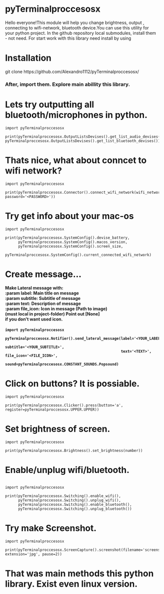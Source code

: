 

# pyTerminalproccesosx
Hello everyone!This module will help you change brightness, output , connecting to wifi-network, bluetooth device.You can use this utility for your python project.
In the github repository local submodules, install them - not need. For start work with this library need install by using 
# Installation
<p> git clone https://github.com/Alexandro1112/pyTerminalproccesosx/<p>
     <h3>After, import them. Explore main abillity this library. <h3>
     
# Lets try outputting all bluetooth/microphones in python.

```
import pyTerminalproccesosx

print(pyTerminalproccesosx.OutputListsDevises().get_list_audio_devises(), pyTerminalproccesosx.OutputListsDevises().get_list_bluetooth_devises())
```

# Thats nice, what about conncet to wifi network?

```
import pyTerminalproccesosx

print(pyTerminalproccesosx.Connector().connect_wifi_network(wifi_network='<WIFI_NAME>', password='<PASSWORD>'))
```

# Try get info about your mac-os

```
import pyTerminalproccesosx

print(pyTerminalproccesosx.SystemConfig().devise_battery,
      pyTerminalproccesosx.SystemConfig().macos_version,
      pyTerminalproccesosx.SystemConfig().screen_size,
      pyTerminalproccesosx.SystemConfig().current_connected_wifi_network)
```
# Create message...

<h4> Make Lateral message with:<br>
 :param label: Main title on message<br>
 :param subtitle: Subtitle of message<br>
 :param text: Description of message<br>
 :param file_icon: Icon in message (Path to image)<br>
 (must local in project-folder) Point out [None]<br>
 if you don't want used icon.<h4>

```
import pyTerminalproccesosx

pyTerminalproccesosx.Notifier().send_lateral_message(label='<YOUR_LABEL>',
                                                     subtitle='<YOUR_SUBTITLE>',
                                                     text='<TEXT>', file_icon='<FILE_ICON>',
                                                     sound=pyTerminalproccesosx.CONSTANT_SOUNDS.Popsound)
``` 
     
# Click on buttons? It is possiable.

``` 
import pyTerminalproccesosx

print(pyTerminalproccesosx.Clicker().press(button='a', register=pyTerminalproccesosx.UPPER.UPPER))
``` 
     
# Set brightness of screen.
     
     
``` 
import pyTerminalproccesosx

print(pyTerminalproccesosx.Brightness().set_brightness(number))
``` 

# Enable/unplug wifi/bluetooth.
``` 
     
import pyTerminalproccesosx

print(pyTerminalproccesosx.Switching().enable_wifi(),
      pyTerminalproccesosx.Switching().unplug_wifi(),
      pyTerminalproccesosx.Switching().enable_bluetooth(),
      pyTerminalproccesosx.Switching().unplug_bluetooth())
``` 
# Try make Screenshot.
     
``` 
import pyTerminalproccesosx

print(pyTerminalproccesosx.ScreenCapture().screenshot(filename='screenshot', extension='jpg', pause=2))
``` 

<h1> That was main methods this python library. Exist even linux version.<h1>

